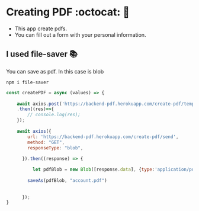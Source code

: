 # Creating PDF :octocat: :file_folder:

- This app create pdfs.
- You can fill out a form with your personal information.




## I used file-saver :books:
 You can save as pdf. In this case is blob
 
```
npm i file-saver
```

```javascript
const createPDF = async (values) => {
  
    await axios.post('https://backend-pdf.herokuapp.com/create-pdf/temp', values)
    .then((res)=>{
        // console.log(res);
    });
  
    await axios({
        url: 'https://backend-pdf.herokuapp.com/create-pdf/send',
        method: "GET",
        responseType: "blob", 
       
      }).then((response) => {

          let pdfBlob = new Blob([response.data], {type:'application/pdf'});
          
        saveAs(pdfBlob, "account.pdf") 
        
        
      });
}

```
